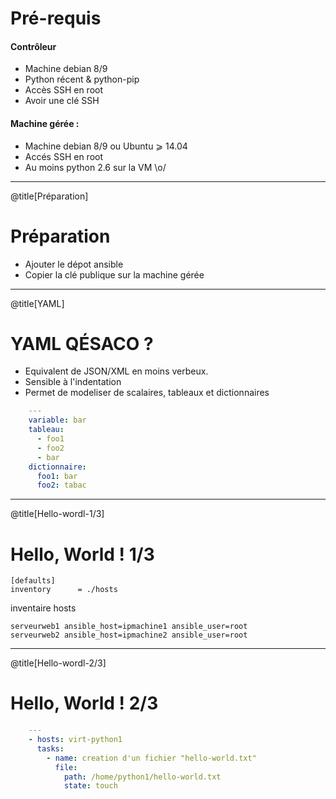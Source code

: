 # Pré-requis
#### Contrôleur

* Machine debian 8/9 
* Python récent & python-pip
* Accès SSH en root
* Avoir une clé SSH


#### Machine gérée :
* Machine debian 8/9 ou Ubuntu ⩾ 14.04
* Accés SSH en root
* Au moins python 2.6 sur la VM \o/
---
@title[Préparation]
# Préparation
* Ajouter le dépot ansible 
* Copier la clé publique sur la machine gérée 

---
@title[YAML]
# YAML QÉSACO ?
* Equivalent de JSON/XML en moins verbeux.
* Sensible à l'indentation 
* Permet de modeliser de scalaires, tableaux et dictionnaires
```yaml
    ---
    variable: bar   
    tableau:
      - foo1
      - foo2
      - bar
    dictionnaire:
      foo1: bar
      foo2: tabac
```

---
@title[Hello-wordl-1/3]
# Hello, World ! 1/3
```
[defaults]
inventory      = ./hosts
```
inventaire hosts
```
serveurweb1 ansible_host=ipmachine1 ansible_user=root 
serveurweb2 ansible_host=ipmachine2 ansible_user=root
```


---
@title[Hello-wordl-2/3]
# Hello, World ! 2/3
```yaml
    ---
    - hosts: virt-python1
      tasks:
        - name: creation d'un fichier "hello-world.txt"
          file:
            path: /home/python1/hello-world.txt
            state: touch
```



